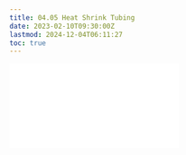 ```yaml
---
title: 04.05 Heat Shrink Tubing
date: 2023-02-10T09:30:00Z
lastmod: 2024-12-04T06:11:27
toc: true
---
```


![Link to included file content](../../../../electronics/heat-shrink-tubing.md)
